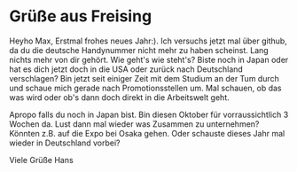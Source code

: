 # Grüße aus Freising
Heyho Max,
Erstmal frohes neues Jahr:). Ich versuchs jetzt mal über github, da du die deutsche Handynummer nicht mehr zu haben scheinst. Lang nichts mehr von dir gehört. Wie geht's wie steht's? Biste noch in Japan oder hat es dich jetzt doch in die USA oder zurück nach Deutschland verschlagen? Bin jetzt seit einiger Zeit mit dem Studium an der Tum durch und schaue mich gerade nach Promotionsstellen um. Mal schauen, ob das was wird oder ob's dann doch direkt in die Arbeitswelt geht.

Apropo falls du noch in Japan bist. Bin diesen Oktober für vorraussichtlich 3 Wochen da. Lust dann mal wieder was Zusammen zu unternehmen? Könnten z.B. auf die Expo bei Osaka gehen. Oder schauste dieses Jahr mal wieder in Deutschland vorbei?

Viele Grüße
Hans
